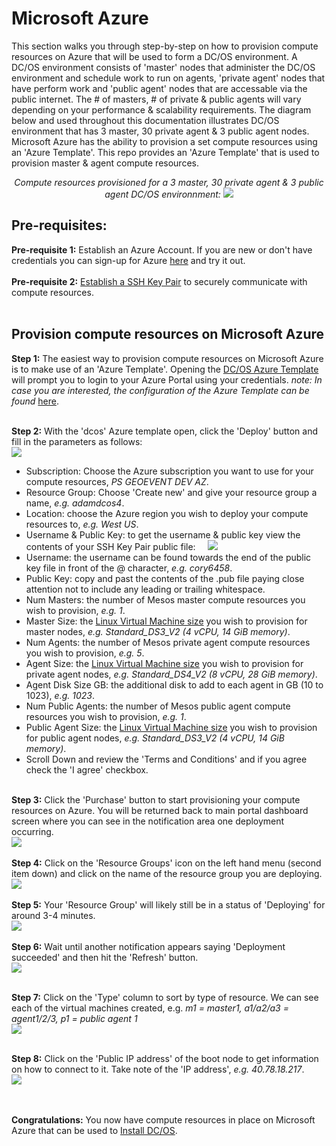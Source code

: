 # Microsoft Azure
This section walks you through step-by-step on how to provision compute resources on Azure that will be used to form a DC/OS environment.  A DC/OS environment consists of 'master' nodes that administer the DC/OS environment and schedule work to run on agents, 'private agent' nodes that have perform work and 'public agent' nodes that are accessable via the public internet.  The # of masters, # of private & public agents will vary depending on your performance & scalability requirements.  The diagram below and used throughout this documentation illustrates DC/OS environment that has 3 master, 30 private agent & 3 public agent  nodes.  Microsoft Azure has the ability to provision a set compute resources using an 'Azure Template'.  This repo provides an 'Azure Template' that is used to provision master & agent compute resources.<br>
<div align="center">
<i>Compute resources provisioned for a 3 master, 30 private agent & 3 public agent DC/OS environnment:</i>
<img src="00.jpg"/>
</div>

## Pre-requisites:
<b>Pre-requisite 1:</b> Establish an Azure Account. If you are new or don't have credentials you can sign-up for Azure <a href="https://azure.microsoft.com/en-us/free/">here</a> and try it out.
<br><br><b>Pre-requisite 2:</b> [Establish a SSH Key Pair](ssh/README.md) to securely communicate with compute resources.
<br><br>

## Provision compute resources on Microsoft Azure
<b>Step 1:</b> The easiest way to provision compute resources on Microsoft Azure is to make use of an 'Azure Template'.
Opening the [DC/OS Azure Template](https://portal.azure.com/#create/Microsoft.Template/uri/https%3A%2F%2Fraw.githubusercontent.com%2Famollenkopf%2Fdcos-iot-demo%2Fmaster%2Fdocs%2F1-azure%2Ftemplate%2Fdcos.json) will prompt you to login to your Azure Portal using your credentials.  <i>note: In case you are interested, the configuration of the Azure Template can be found</i> [here](https://raw.githubusercontent.com/amollenkopf/dcos-iot-demo/master/docs/1-azure/template/dcos.json).

<br><b>Step 2:</b> With the 'dcos' Azure template open, click the 'Deploy' button and fill in the parameters as follows:<br>
<img src="05.png">
- Subscription: Choose the Azure subscription you want to use for your compute resources, <i>PS GEOEVENT DEV AZ</i>.
- Resource Group: Choose 'Create new' and give your resource group a name, <i>e.g. adamdcos4</i>.
- Location: choose the Azure region you wish to deploy your compute resources to, <i>e.g. West US</i>.
- Username & Public Key: to get the username & public key view the contents of your SSH Key Pair public file:
&nbsp;&nbsp;&nbsp;&nbsp;<img src="06.png">
- Username: the username can be found towards the end of the public key file in front of the @ character, <i>e.g. cory6458</i>.
- Public Key: copy and past the contents of the .pub file paying close attention not to include any leading or trailing whitespace.
- Num Masters: the number of Mesos master compute resources you wish to provision, <i>e.g. 1</i>.
- Master Size: the [Linux Virtual Machine size](https://docs.microsoft.com/en-us/azure/virtual-machines/linux/sizes) you wish to provision for master nodes, <i>e.g. Standard_DS3_V2 (4 vCPU, 14 GiB memory)</i>.
- Num Agents: the number of Mesos private agent compute resources you wish to provision, <i>e.g. 5</i>.
- Agent Size: the [Linux Virtual Machine size](https://docs.microsoft.com/en-us/azure/virtual-machines/linux/sizes) you wish to provision for private agent nodes, <i>e.g. Standard_DS4_V2 (8 vCPU, 28 GiB memory)</i>.
- Agent Disk Size GB: the additional disk to add to each agent in GB (10 to 1023), <i>e.g. 1023</i>.
- Num Public Agents: the number of Mesos public agent compute resources you wish to provision, <i>e.g. 1</i>.
- Public Agent Size: the [Linux Virtual Machine size](https://docs.microsoft.com/en-us/azure/virtual-machines/linux/sizes) you wish to provision for public agent nodes, <i>e.g. Standard_DS3_V2 (4 vCPU, 14 GiB memory)</i>.
- Scroll Down and review the 'Terms and Conditions' and if you agree check the 'I agree' checkbox.

<br><b>Step 3:</b> Click the 'Purchase' button to start provisioning your compute resources on Azure.  You will be returned back to main portal dashboard screen where you can see in the notification area one deployment occurring.<br>
<img src="07.png">
<br><br><b>Step 4:</b> Click on the 'Resource Groups' icon on the left hand menu (second item down) and click on the name of the resource group you are deploying.<br>
<img src="08.png">
<br><br><b>Step 5:</b> Your 'Resource Group' will likely still be in a status of 'Deploying' for around 3-4 minutes.<br>
<img src="09.png">
<br><br><b>Step 6:</b> Wait until another notification appears saying 'Deployment succeeded' and then hit the 'Refresh' button.<br>
<img src="10.png">

<br><b>Step 7:</b> Click on the 'Type' column to sort by type of resource. We can see each of the virtual machines created, e.g. <i>m1 = master1, a1/a2/a3 = agent1/2/3, p1 = public agent 1</i><br>
<img src="11.png">

<br><b>Step 8:</b> Click on the 'Public IP address' of the boot node to get information on how to connect to it. Take note of the 'IP address', <i>e.g. 40.78.18.217</i>.<br>
<img src="12.png">

<br><br><b>Congratulations:</b> You now have compute resources in place on Microsoft Azure that can be used to [Install DC/OS](../2-install/README.md).
